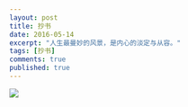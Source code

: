 ```yaml
---
layout: post
title: 抄书
date: 2016-05-14
excerpt: "人生最曼妙的风景，是内心的淡定与从容。"
tags: [抄书]
comments: true
published: true
---
```

![](http://7xrn7f.com1.z0.glb.clouddn.com/16-5-20/226874.jpg)
